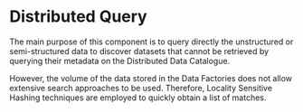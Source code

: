 # Distributed Query

The main purpose of this component is to query directly the unstructured or 
semi-structured data to discover datasets that cannot be retrieved by 
querying their metadata on the Distributed Data Catalogue.  

However, the volume of the data stored in the Data Factories does not allow
extensive search approaches to be used. Therefore, Locality Sensitive Hashing 
techniques are employed to quickly obtain a list of matches.